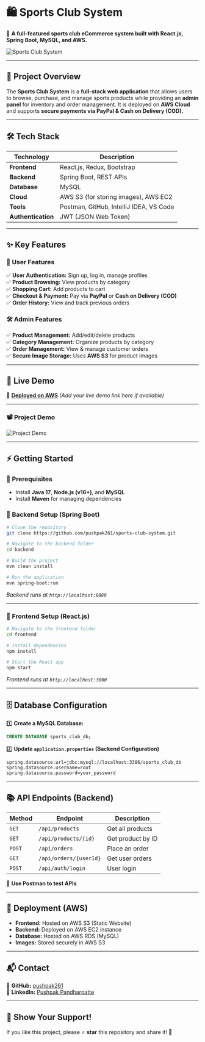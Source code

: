 # 🛍️ Sports Club System
🚀 **A full-featured sports club eCommerce system built with React.js, Spring Boot, MySQL, and AWS.**

![Sports Club System](https://via.placeholder.com/1200x600.png?text=Sports+Club+System)

---

## **📌 Project Overview**
The **Sports Club System** is a **full-stack web application** that allows users to browse, purchase, and manage sports products while providing an **admin panel** for inventory and order management. It is deployed on **AWS Cloud** and supports **secure payments via PayPal & Cash on Delivery (COD).**

---

## **🛠️ Tech Stack**
| Technology  | Description |
|-------------|------------|
| **Frontend** | React.js, Redux, Bootstrap |
| **Backend** | Spring Boot, REST APIs |
| **Database** | MySQL |
| **Cloud** | AWS S3 (for storing images), AWS EC2 |
| **Tools** | Postman, GitHub, IntelliJ IDEA, VS Code |
| **Authentication** | JWT (JSON Web Token) |

---

## **✨ Key Features**  
### **👥 User Features**  
✅ **User Authentication:** Sign up, log in, manage profiles  
✅ **Product Browsing:** View products by category  
✅ **Shopping Cart:** Add products to cart  
✅ **Checkout & Payment:** Pay via **PayPal** or **Cash on Delivery (COD)**  
✅ **Order History:** View and track previous orders  

### **🛠️ Admin Features**  
✅ **Product Management:** Add/edit/delete products  
✅ **Category Management:** Organize products by category  
✅ **Order Management:** View & manage customer orders  
✅ **Secure Image Storage:** Uses **AWS S3** for product images  

---

## **🚀 Live Demo**
🔗 **[Deployed on AWS](#)** *(Add your live demo link here if available)*  

---

### 📽️ Project Demo
![Project Demo](https://github.com/pushpak261/sportshub/blob/main/projvideo2_hq.gif)  

---

## **⚡ Getting Started**
### **🔧 Prerequisites**
- Install **Java 17**, **Node.js (v16+)**, and **MySQL**
- Install **Maven** for managing dependencies  

### **🚀 Backend Setup (Spring Boot)**
```bash
# Clone the repository
git clone https://github.com/pushpak261/sports-club-system.git

# Navigate to the backend folder
cd backend

# Build the project
mvn clean install

# Run the application
mvn spring-boot:run
```
_Backend runs at `http://localhost:8080`_  

---

### **🎨 Frontend Setup (React.js)**
```bash
# Navigate to the frontend folder
cd frontend

# Install dependencies
npm install

# Start the React app
npm start
```
_Frontend runs at `http://localhost:3000`_  

---

## **🗄️ Database Configuration**
1️⃣ **Create a MySQL Database:**  
```sql
CREATE DATABASE sports_club_db;
```
2️⃣ **Update `application.properties` (Backend Configuration)**  
```properties
spring.datasource.url=jdbc:mysql://localhost:3306/sports_club_db
spring.datasource.username=root
spring.datasource.password=your_password
```

---

## **📚 API Endpoints (Backend)**
| Method | Endpoint | Description |
|--------|---------|-------------|
| `GET` | `/api/products` | Get all products |
| `GET` | `/api/products/{id}` | Get product by ID |
| `POST` | `/api/orders` | Place an order |
| `GET` | `/api/orders/{userId}` | Get user orders |
| `POST` | `/api/auth/login` | User login |

📌 **Use Postman to test APIs**  

---

## **📌 Deployment (AWS)**  
- **Frontend:** Hosted on AWS S3 (Static Website)  
- **Backend:** Deployed on AWS EC2 instance  
- **Database:** Hosted on AWS RDS (MySQL)  
- **Images:** Stored securely in AWS S3  

---

## **📬 Contact**
🔗 **GitHub:** [pushpak261](https://github.com/pushpak261)  
🔗 **LinkedIn:** [Pushpak Pandharpatte](https://www.linkedin.com/in/pushpak-pandharpatte/)  

---

## **🌟 Show Your Support!**  
If you like this project, please ⭐ **star** this repository and share it! 🚀  
